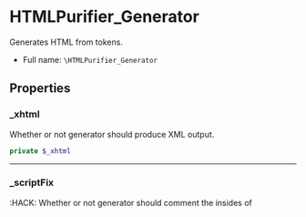 
# HTMLPurifier_Generator

Generates HTML from tokens.



* Full name: `\HTMLPurifier_Generator`



## Properties


### _xhtml

Whether or not generator should produce XML output.

```php
private $_xhtml
```






***

### _scriptFix

:HACK: Whether or not generator should comment the insides of <script> tags.

```php
private $_scriptFix
```






***

### _def

Cache of HTMLDefinition during HTML output to determine whether or
not attributes should be minimized.

```php
private $_def
```






***

### _sortAttr

Cache of %Output.SortAttr.

```php
private $_sortAttr
```






***

### _flashCompat

Cache of %Output.FlashCompat.

```php
private $_flashCompat
```






***

### _innerHTMLFix

Cache of %Output.FixInnerHTML.

```php
private $_innerHTMLFix
```






***

### _flashStack

Stack for keeping track of object information when outputting IE
compatibility code.

```php
private $_flashStack
```






***

### config

Configuration for the generator

```php
protected $config
```






***

## Methods


### __construct



```php
public __construct(\HTMLPurifier_Config $config, \HTMLPurifier_Context $context): mixed
```








**Parameters:**

| Parameter | Type | Description |
|-----------|------|-------------|
| `$config` | **\HTMLPurifier_Config** |  |
| `$context` | **\HTMLPurifier_Context** |  |





***

### generateFromTokens

Generates HTML from an array of tokens.

```php
public generateFromTokens(\HTMLPurifier_Token[] $tokens): string
```








**Parameters:**

| Parameter | Type | Description |
|-----------|------|-------------|
| `$tokens` | **\HTMLPurifier_Token[]** | Array of HTMLPurifier_Token |


**Return Value:**

Generated HTML




***

### generateFromToken

Generates HTML from a single token.

```php
public generateFromToken(\HTMLPurifier_Token $token): string
```








**Parameters:**

| Parameter | Type | Description |
|-----------|------|-------------|
| `$token` | **\HTMLPurifier_Token** | HTMLPurifier_Token object. |


**Return Value:**

Generated HTML




***

### generateScriptFromToken

Special case processor for the contents of script tags

```php
public generateScriptFromToken(\HTMLPurifier_Token $token): string
```








**Parameters:**

| Parameter | Type | Description |
|-----------|------|-------------|
| `$token` | **\HTMLPurifier_Token** | HTMLPurifier_Token object. |





***

### generateAttributes

Generates attribute declarations from attribute array.

```php
public generateAttributes(array $assoc_array_of_attributes, string $element = &#039;&#039;): string
```








**Parameters:**

| Parameter | Type | Description |
|-----------|------|-------------|
| `$assoc_array_of_attributes` | **array** | Attribute array |
| `$element` | **string** | Name of element attributes are for, used to check<br />attribute minimization. |


**Return Value:**

Generated HTML fragment for insertion.




***

### escape

Escapes raw text data.

```php
public escape(string $string, int $quote = null): string
```








**Parameters:**

| Parameter | Type | Description |
|-----------|------|-------------|
| `$string` | **string** | String data to escape for HTML. |
| `$quote` | **int** | Quoting style, like htmlspecialchars. ENT_NOQUOTES is<br />permissible for non-attribute output. |


**Return Value:**

escaped data.




***


***
> Automatically generated on 2025-03-18
